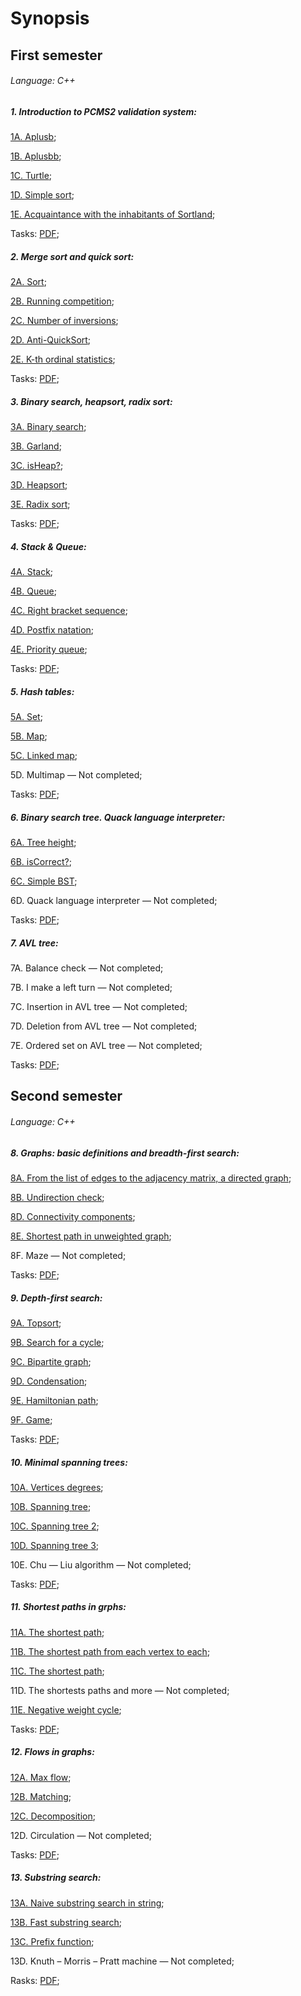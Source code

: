 # Synopsis #
## First semester ##
###### Language: C++ ######

##### 1. Introduction to PCMS2 validation system: #####
[1A. Aplusb](https://github.com/danyaffff/ITMO-Algorithms-and-data-structures/blob/master/Sem%201%2C%20Lab%201/1A.%20Aplusb.cpp);

[1B. Aplusbb](https://github.com/danyaffff/ITMO-Algorithms-and-data-structures/blob/master/Sem%201%2C%20Lab%201/1B.%20Aplusbb.cpp);

[1C. Turtle](https://github.com/danyaffff/ITMO-Algorithms-and-data-structures/blob/master/Sem%201%2C%20Lab%201/1C.%20Turtle.cpp);

[1D. Simple sort](https://github.com/danyaffff/ITMO-Algorithms-and-data-structures/blob/master/Sem%201%2C%20Lab%201/1D.%20Simple%20sort.cpp);

[1E. Acquaintance with the inhabitants of Sortland](https://github.com/danyaffff/ITMO-Algorithms-and-data-structures/blob/master/Sem%201%2C%20Lab%201/1E.%20Acquaintance%20with%20the%20inhabitants%20of%20Sortland.cpp);

Tasks: [PDF](http://neerc.ifmo.ru/teaching/disalgo/problems/problems1.pdf);

##### 2. Merge sort and quick sort: #####
[2A. Sort](https://github.com/danyaffff/ITMO-Algorithms-and-data-structures/blob/master/Sem%201%2C%20Lab%202/2A.%20Sort.cpp);

[2B. Running competition](https://github.com/danyaffff/ITMO-Algorithms-and-data-structures/blob/master/Sem%201%2C%20Lab%202/2B.%20Running%20competition.cpp);

[2C. Number of inversions](https://github.com/danyaffff/ITMO-Algorithms-and-data-structures/blob/master/Sem%201%2C%20Lab%202/2C.%20Number%20of%20inversions.cpp);

[2D. Anti-QuickSort](https://github.com/danyaffff/ITMO-Algorithms-and-data-structures/blob/master/Sem%201%2C%20Lab%202/2D.%20Anti-QuickSort.cpp);

[2E. K-th ordinal statistics](https://github.com/danyaffff/ITMO-Algorithms-and-data-structures/blob/master/Sem%201%2C%20Lab%202/2E.%20K-th%20ordinal%20statistics.cpp);

Tasks: [PDF](http://neerc.ifmo.ru/teaching/disalgo/problems/problems2.pdf);

##### 3. Binary search, heapsort, radix sort: #####
[3A. Binary search](https://github.com/danyaffff/ITMO-Algorithms-and-data-structures/blob/master/Sem%201%2C%20Lab%203/3A.%20Binary%20search.cpp);

[3B. Garland](https://github.com/danyaffff/ITMO-Algorithms-and-data-structures/blob/master/Sem%201%2C%20Lab%203/3B.%20Garland.cpp);

[3C. isHeap?](https://github.com/danyaffff/ITMO-Algorithms-and-data-structures/blob/master/Sem%201%2C%20Lab%203/3C.%20Is%20heap%3F.cpp);

[3D. Heapsort](https://github.com/danyaffff/ITMO-Algorithms-and-data-structures/blob/master/Sem%201%2C%20Lab%203/3D.%20Heap%20sort.cpp);

[3E. Radix sort](https://github.com/danyaffff/ITMO-Algorithms-and-data-structures/blob/master/Sem%201,%20Lab%203/3E.%20Radix%20sort.cpp);

Tasks: [PDF](http://neerc.ifmo.ru/teaching/disalgo/problems/problems3.pdf);

##### 4. Stack & Queue: #####
[4A. Stack](https://github.com/danyaffff/ITMO-Algorithms-and-data-structures/blob/master/Sem%201%2C%20Lab%204/4A.%20Stack.cpp);

[4B. Queue](https://github.com/danyaffff/ITMO-Algorithms-and-data-structures/blob/master/Sem%201%2C%20Lab%204/4B.%20Queue.cpp);

[4C. Right bracket sequence](https://github.com/danyaffff/ITMO-Algorithms-and-data-structures/blob/master/Sem%201%2C%20Lab%204/4C.%20Right%20bracket%20sequence.cpp);

[4D. Postfix natation](https://github.com/danyaffff/ITMO-Algorithms-and-data-structures/blob/master/Sem%201%2C%20Lab%204/4D.%20Postfix%20notation.cpp);

[4E. Priority queue](https://github.com/danyaffff/ITMO-Algorithms-and-data-structures/blob/master/Sem%201%2C%20Lab%204/4E.%20Priority%20queue.cpp);

Tasks: [PDF](http://neerc.ifmo.ru/teaching/disalgo/problems/problems4.pdf);

##### 5. Hash tables: #####
[5A. Set](https://github.com/danyaffff/ITMO-Algorithms-and-data-structures/blob/master/Sem%201,%20Lab%205/5A.%20Set.cpp);

[5B. Map](https://github.com/danyaffff/ITMO-Algorithms-and-data-structures/blob/master/Sem%201%2C%20Lab%205/5B.%20Map.cpp);

[5C. Linked map](https://github.com/danyaffff/ITMO-Algorithms-and-data-structures/blob/master/Sem%201%2C%20Lab%205/5C.%20Linked%20Map.cpp);

5D. Multimap — Not completed;

Tasks: [PDF](http://neerc.ifmo.ru/teaching/disalgo/problems/problems5.pdf);

##### 6. Binary search tree. Quack language interpreter: #####
[6A. Tree height](https://github.com/danyaffff/ITMO-Algorithms-and-data-structures/blob/master/Sem%201%2C%20Lab%206/6A.%20Tree%20height.cpp);

[6B. isCorrect?](https://github.com/danyaffff/ITMO-Algorithms-and-data-structures/blob/master/Sem%201%2C%20Lab%206/6B.%20isCorrect%3F.cpp);

[6C. Simple BST](https://github.com/danyaffff/ITMO-Algorithms-and-data-structures/blob/master/Sem%201%2C%20Lab%206/6C.%20Simple%20binary%20search%20tree.cpp);

6D. Quack language interpreter — Not completed;

Tasks: [PDF](http://neerc.ifmo.ru/teaching/disalgo/problems/problems6.pdf);

##### 7. AVL tree: #####
7A. Balance check — Not completed;

7B. I make a left turn — Not completed;

7C. Insertion in AVL tree — Not completed;

7D. Deletion from AVL tree — Not completed;

7E. Ordered set on AVL tree — Not completed;

Tasks: [PDF](http://neerc.ifmo.ru/teaching/disalgo/problems/problems7.pdf);

## Second semester ##
###### Language: C++ ######

##### 8. Graphs: basic definitions and breadth-first search: #####
[8A. From the list of edges to the adjacency matrix, a directed graph](https://github.com/danyaffff/ITMO-Algorithms-and-data-structures/blob/master/Sem%202%2C%20Lab%208/8A.%20From%20the%20list%20of%20edges%20to%20the%20adjacency%20matrix%2C%20a%20directed%20graph.cpp);

[8B. Undirection check](https://github.com/danyaffff/ITMO-Algorithms-and-data-structures/blob/master/Sem%202%2C%20Lab%208/8B.%20Undirection%20check.cpp);

[8D. Connectivity components](https://github.com/danyaffff/ITMO-Algorithms-and-data-structures/blob/master/Sem%202%2C%20Lab%208/8D.%20Connectivity%20components.cpp);

[8E. Shortest path in unweighted graph](https://github.com/danyaffff/ITMO-Algorithms-and-data-structures/blob/master/Sem%202%2C%20Lab%208/8E.%20Shortest%20path%20in%20an%20unweighted%20graph.cpp);

8F. Maze — Not completed;

Tasks: [PDF](http://neerc.ifmo.ru/teaching/disalgo/problems/problems8.pdf);

##### 9. Depth-first search: #####
[9A. Topsort](https://github.com/danyaffff/ITMO-Algorithms-and-data-structures/blob/master/Sem%202%2C%20Lab%209/9A.%20Topsprt.cpp);

[9B. Search for a cycle](https://github.com/danyaffff/ITMO-Algorithms-and-data-structures/blob/master/Sem%202%2C%20Lab%209/9B.%20Search%20for%20a%20cycle.cpp);

[9C. Bipartite graph](https://github.com/danyaffff/ITMO-Algorithms-and-data-structures/blob/master/Sem%202%2C%20Lab%209/9C.%20Bipartite%20graph.cpp);

[9D. Condensation](https://github.com/danyaffff/ITMO-Algorithms-and-data-structures/blob/master/Sem%202%2C%20Lab%209/9D.%20Condensation.cpp);

[9E. Hamiltonian path](https://github.com/danyaffff/ITMO-Algorithms-and-data-structures/blob/master/Sem%202%2C%20Lab%209/9E.%20Hamiltionian%20path.cpp);

[9F. Game](https://github.com/danyaffff/ITMO-Algorithms-and-data-structures/blob/master/Sem%202%2C%20Lab%209/9F.%20Game.cpp);

Tasks: [PDF](http://neerc.ifmo.ru/teaching/disalgo/problems/problems9.pdf);

##### 10. Minimal spanning trees: #####
[10A. Vertices degrees](https://github.com/danyaffff/ITMO-Algorithms-and-data-structures/blob/master/Sem%202%2C%20Lab%2010/10A.%20Vertices%20degrees.cpp);

[10B. Spanning tree](https://github.com/danyaffff/ITMO-Algorithms-and-data-structures/blob/master/Sem%202%2C%20Lab%2010/10B.%20Spanning%20tree.cpp);

[10C. Spanning tree 2](https://github.com/danyaffff/ITMO-Algorithms-and-data-structures/blob/master/Sem%202%2C%20Lab%2010/10C.%20Spanning%20tree%202.cpp);

[10D. Spanning tree 3](https://github.com/danyaffff/ITMO-Algorithms-and-data-structures/blob/master/Sem%202%2C%20Lab%2010/10C.%20Spanning%20tree%203.cpp);

10E. Chu — Liu algorithm — Not completed;

Tasks: [PDF](http://neerc.ifmo.ru/teaching/disalgo/problems/problems10.pdf);

##### 11. Shortest paths in grphs: #####
[11A. The shortest path](https://github.com/danyaffff/ITMO-Algorithms-and-data-structures/blob/master/Sem%202%2C%20Lab%2011/11A.%20The%20shortest%20path.cpp);

[11B. The shortest path from each vertex to each](https://github.com/danyaffff/ITMO-Algorithms-and-data-structures/blob/master/Sem%202%2C%20Lab%2011/11B.%20The%20shortest%20path%20from%20each%20vertex%20to%20each.cpp);

[11C. The shortest path](https://github.com/danyaffff/ITMO-Algorithms-and-data-structures/blob/master/Sem%202%2C%20Lab%2011/11C.%20The%20shortest%20path.cpp);

11D. The shortests paths and more — Not completed;

[11E. Negative weight cycle](https://github.com/danyaffff/ITMO-Algorithms-and-data-structures/blob/master/Sem%202%2C%20Lab%2011/11E.%20Negative%20weight%20cycle.cpp);

Tasks: [PDF](http://neerc.ifmo.ru/teaching/disalgo/problems/problems11.pdf);

##### 12. Flows in graphs: #####
[12A. Max flow](https://github.com/danyaffff/ITMO-Algorithms-and-data-structures/blob/master/Sem%202%2C%20Lab%2012/12A.%20Max%20flow.cpp);

[12B. Matching](https://github.com/danyaffff/ITMO-Algorithms-and-data-structures/blob/master/Sem%202%2C%20Lab%2012/12B.%20Matching.cpp);

[12C. Decomposition](https://github.com/danyaffff/ITMO-Algorithms-and-data-structures/blob/master/Sem%202%2C%20Lab%2012/12C.%20Decomposition.cpp);

12D. Сirculation — Not completed;

Tasks: [PDF](http://neerc.ifmo.ru/teaching/disalgo/problems/problems12.pdf);

##### 13. Substring search: #####
[13A. Naive substring search in string](https://github.com/danyaffff/ITMO-Algorithms-and-data-structures/blob/master/Sem%202%2C%20Lab%2013/13A.%20Naive%20substring%20search%20in%20string.cpp);

[13B. Fast substring search](https://github.com/danyaffff/ITMO-Algorithms-and-data-structures/blob/master/Sem%202%2C%20Lab%2013/13B.%20Fast%20substring%20serach%20in%20string.cpp);

[13C. Prefix function](https://github.com/danyaffff/ITMO-Algorithms-and-data-structures/blob/master/Sem%202%2C%20Lab%2013/13C.%20Prefix%20function.cpp);

13D. Knuth – Morris – Pratt machine — Not completed;

Rasks: [PDF](http://neerc.ifmo.ru/teaching/disalgo/problems/problems13.pdf);
